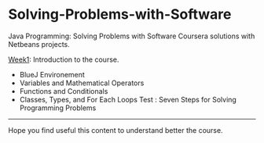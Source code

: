 # Solving-Problems-with-Software

Java Programming: Solving Problems with Software Coursera solutions with Netbeans projects.

[Week1](Solving-Problems-with-Software/Java_Project/Week1/src/week1): Introduction to the course. 
- BlueJ Environement
- Variables and Mathematical Operators
- Functions and Conditionals
- Classes, Types, and For Each Loops
Test : Seven Steps for Solving Programming Problems 


______

Hope you find useful this content to understand better the course.
